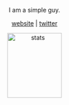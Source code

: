 <p align="center">I am a simple guy.</p>
<p align="center">
  <a href="https://eggsy.xyz" target="_blank">website</a>
  |
  <a href="https://twitter.com/eggsydev" target="_blank">twitter</a>
</p>

<p align="center">
  <img src="https://github-readme-stats.vercel.app/api?username=eggsy&count_private=true&show_icons=true&theme=dark&hide_border=true" width="50%" height="150px" alt="stats" />
</p>
